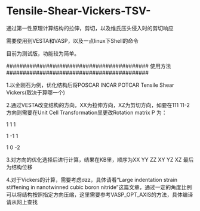 # Tensile-Shear-Vickers-TSV-

通过第一性原理计算结构的拉伸，剪切，以及维氏压头侵入时的剪切响应

需要使用到VESTA和VASP，以及一点linux下Shell的命令

目前为测试版，功能较为简单。


###########################################
使用方法
###########################################

1.以金刚石为例，优化结构后将POSCAR INCAR POTCAR Tensile Shear Vickers(取决于算哪一个)

2.通过VESTA改变结构的方向，XX为拉伸方向，XZ为剪切方向，如要在111 11-2方向则需要在Unit Cell Transformation里更改Rotation matrix P 为：

1 1 1

1 -1 1

1 0 -2

3.对方向的优化选择后进行计算，结果在KB里，顺序为XX YY ZZ XY YZ XZ 最后为结构位移

4.对于Vickers的计算，需要考虑σzz，具体请看“Large indentation strain stiffening in nanotwinned
cubic boron nitride”这篇文章，通过一定的角度比例可以将结构按照指定方向压缩，这里需要参考VASP_OPT_AXIS的方法，具体编译请从网上查找


